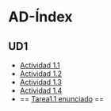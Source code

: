 # AD-Índex

## UD1
- [Actividad 1.1](https://github.com/ad-code-2425/Actividad-1.1)
- [Actividad 1.2](https://github.com/ad-code-2425/Actividad-1.2)
- [Actividad 1.3](https://github.com/ad-code-2425/Actividad-1.3)
- [Actividad 1.4](https://github.com/ad-code-2425/Actividad-1.4-Ejemplos-DOM)
- == [Tarea1.1 enunciado](https://github.com/ad-code-2425/Tarea1.1-Enunciado) ==
